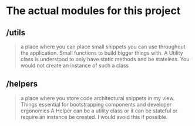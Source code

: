 # The actual modules for this project
## /utils
> a place where you can place small snippets you can use throughout the application. Small functions to build bigger things with.
> A Utility class is understood to only have static methods and be stateless. You would not create an instance of such a class

## /helpers
> a place where you store code architectural snippets in my view. Things essential for bootstrapping components and developer ergonomics
> A Helper can be a utility class or it can be stateful or require an instance be created. I would avoid this if possible.
